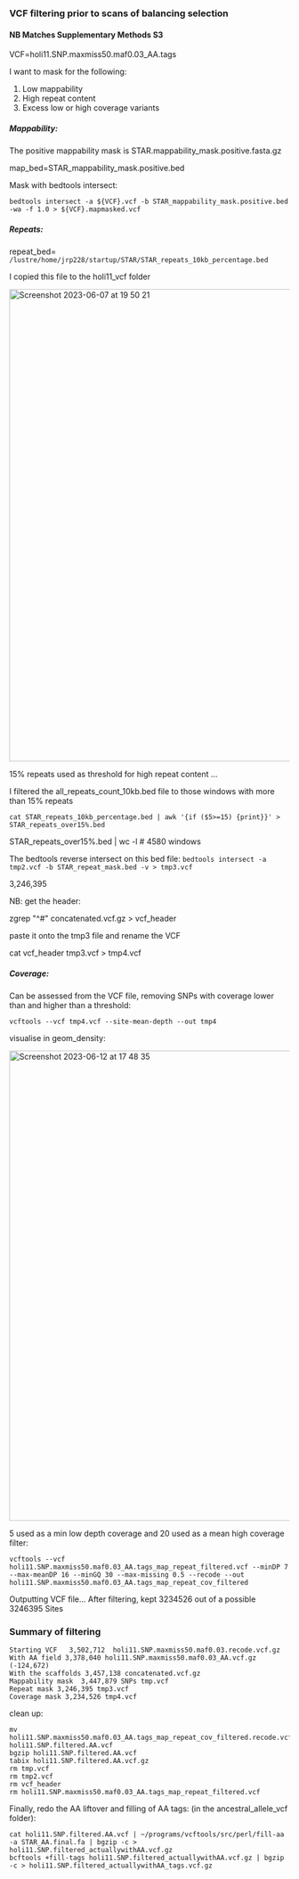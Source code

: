 ### VCF filtering prior to scans of balancing selection

#### NB Matches Supplementary Methods S3

VCF=holi11.SNP.maxmiss50.maf0.03_AA.tags

I want to mask for the following:
1) Low mappability
2) High repeat content
3) Excess low or high coverage variants

##### Mappability:

The positive mappability mask is STAR.mappability_mask.positive.fasta.gz

map_bed=STAR_mappability_mask.positive.bed

Mask with bedtools intersect:

```
bedtools intersect -a ${VCF}.vcf -b STAR_mappability_mask.positive.bed -wa -f 1.0 > ${VCF}.mapmasked.vcf
```

##### Repeats:

repeat_bed=
`/lustre/home/jrp228/startup/STAR/STAR_repeats_10kb_percentage.bed`

I copied this file to the holi11_vcf folder

<img width="848" alt="Screenshot 2023-06-07 at 19 50 21" src="https://github.com/josieparis/NFDS/assets/38511308/1d327849-960a-4397-b8d9-b5a2149c635e">

15% repeats used as threshold for high repeat content ...

I filtered the all_repeats_count_10kb.bed file to those windows with more than 15% repeats 

`cat STAR_repeats_10kb_percentage.bed | awk '{if ($5>=15) {print}}' > STAR_repeats_over15%.bed`

STAR_repeats_over15%.bed | wc -l # 4580 windows

The bedtools reverse intersect on this bed file:
```bedtools intersect -a tmp2.vcf -b STAR_repeat_mask.bed -v > tmp3.vcf```

3,246,395

NB:
get the header:

zgrep "^#" concatenated.vcf.gz > vcf_header

paste it onto the tmp3 file and rename the VCF

cat vcf_header tmp3.vcf > tmp4.vcf


##### Coverage:
Can be assessed from the VCF file, removing SNPs with coverage lower than and higher than a threshold:

```vcftools --vcf tmp4.vcf --site-mean-depth --out tmp4```

visualise in geom_density:

<img width="844" alt="Screenshot 2023-06-12 at 17 48 35" src="https://github.com/josieparis/NFDS/assets/38511308/a149633e-f312-47ab-a40e-1e3767fcaa4a">


5 used as a min low depth coverage and 20 used as a mean high coverage filter:

```
vcftools --vcf holi11.SNP.maxmiss50.maf0.03_AA.tags_map_repeat_filtered.vcf --minDP 7 --max-meanDP 16 --minGQ 30 --max-missing 0.5 --recode --out holi11.SNP.maxmiss50.maf0.03_AA.tags_map_repeat_cov_filtered
```

Outputting VCF file...
After filtering, kept 3234526 out of a possible 3246395 Sites


### Summary of filtering
```
Starting VCF   3,502,712  holi11.SNP.maxmiss50.maf0.03.recode.vcf.gz
With AA field 3,378,040 holi11.SNP.maxmiss50.maf0.03_AA.vcf.gz (-124,672)
With the scaffolds 3,457,138 concatenated.vcf.gz
Mappability mask  3,447,879 SNPs tmp.vcf
Repeat mask 3,246,395 tmp3.vcf
Coverage mask 3,234,526 tmp4.vcf
```

clean up:
```
mv holi11.SNP.maxmiss50.maf0.03_AA.tags_map_repeat_cov_filtered.recode.vcf holi11.SNP.filtered.AA.vcf
bgzip holi11.SNP.filtered.AA.vcf
tabix holi11.SNP.filtered.AA.vcf.gz
rm tmp.vcf
rm tmp2.vcf
rm vcf_header
rm holi11.SNP.maxmiss50.maf0.03_AA.tags_map_repeat_filtered.vcf
```

Finally, redo the AA liftover and filling of AA tags:
(in the ancestral_allele_vcf folder):
```
cat holi11.SNP.filtered.AA.vcf | ~/programs/vcftools/src/perl/fill-aa -a STAR_AA.final.fa | bgzip -c > holi11.SNP.filtered_actuallywithAA.vcf.gz
bcftools +fill-tags holi11.SNP.filtered_actuallywithAA.vcf.gz | bgzip -c > holi11.SNP.filtered_actuallywithAA_tags.vcf.gz
```

